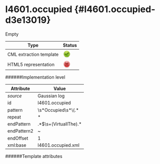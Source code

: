 # l4601.occupied {#l4601.occupied-d3e13019}

Empty


| Type                                                                                                                                                | Status                                                                                                                                              |
|----|----|
| CML extraction template                                                                                                                             | ![](/imgs/Total.png)                                                                                                                                |
| HTML5 representation                                                                                                                                | ![](/imgs/None.png)                                                                                                                                 |

######Implementation level

| Attribute                                                                                                                                           | Value                                                                                                                                               |
|----|----|
| *source*                                                                                                                                            | Gaussian log                                                                                                                                        |
| id                                                                                                                                                  | l4601.occupied                                                                                                                                      |
| pattern                                                                                                                                             | \\s\*Occupied\\s\*\\(.\*                                                                                                                            |
| repeat                                                                                                                                              | \*                                                                                                                                                  |
| endPattern                                                                                                                                          | .\*\$\\s+(VirtualIThe).\*                                                                                                                           |
| endPattern2                                                                                                                                         | \~                                                                                                                                                  |
| endOffset                                                                                                                                           | 1                                                                                                                                                   |
| xml:base                                                                                                                                            | l4601.occupied.xml                                                                                                                                  |

######Template attributes


